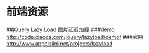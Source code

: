 # 前端资源
##jQuery Lazy Load 图片延迟加载
###demo
http://code.ciaoca.com/jquery/lazyload/demo/
###官网
http://www.appelsiini.net/projects/lazyload
